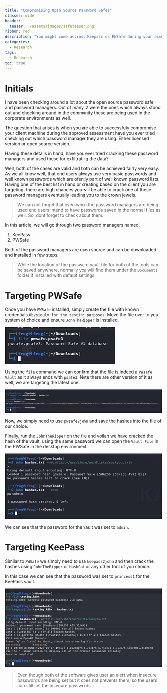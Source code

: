 ```yaml
---
title: "Compromising Open Source Password Safes"
classes: wide
header:
  teaser:  /assets/images/safeteaser.png
ribbon: red
description: "You might come accross Keepass or PWSafe during your assessment, have you ever tried cracking them?"
categories:
  - Research
tags:
  - Research
toc: true
---
```


# Initials

I have been checking around a lot about the open source password safe and password managers. Out of many, 2 were the ones which always stood out and checking around in the community these are being used in the corporate environments as well. 

The question that arises is when you are able to successfuly compromise your client machine during the approved assessment have you ever tried checking out which password manager they are using. Either licensed version or open source version. 

Having these details in hand, have you ever tried cracking these password managers and used these for exfiltrating the data? 

Well, both of the cases are valid and both can be achieved fairly very easy. As we all know well, that end users always use very basic passwords and well known passwords which are ofently part of well known password lists. Having one of the best list in hand or creating based on the client you are targeting, there are high chances you will be able to crack one of these password managers eventually leading you to the crown jewels. 

> We can not forget that even when the password managers are being used end users intend to have passwords saved in the normal files as well. So, dont forget to check about them. 

In this article, we will go through two password managers named. 

1. KeePass
2. PWSafe

Both of the password managers are open source and can be downloaded and installed in few steps. 

> While the location of the password vault file for both of the tools can be saved anywhere, normally you will find them under the `Documents` folder if installed with default settings. 

# Targeting PWSafe 

Once you have `PWSafe` installed, simply create the file with known credentials `Obvsiouly for the testing purposes`. Move the file over to you system of choice and ensure `JohnTheRipper` is installed. 

![](/assets/Vaults/1.png)

Using the `file` command we can confirm that the file is indeed a `PWsafe Vault` as it always ends with `psafe3`. Note there are other version of it as well, we are targeting the latest one. 

![](/assets/Vaults/2.png)

Now, we simply need to use `pwsafe2john` and save the hashes into the file of our choice. 

Finally, run the `JohnTheRipper` on the file and voilah we have cracked the hash of the vault, using the same password we can open the `Vault File` in the PWSafe in the desktop environment. 

![](/assets/Vaults/3.png)

We can see that the password for the vault was set to `admin`. 

# Targeting KeePass

Similar to `PWSafe` we simply need to use `keepass2john` and then crack the hashes using `JohnTheRipper` or `HashCat` or any other tool of you choice. 

In this case we can see that the password was set to `princess1` for the KeePass vault. 

![](/assets/Vaults/4.png)

> Even though both of the software gives user an alert when insecure passwords are being set but it does not prevents them, so the users can still set the insecure passwords. 

